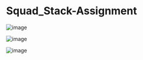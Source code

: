 # Squad_Stack-Assignment

![image](https://github.com/user-attachments/assets/01f3b6f8-b807-4f88-a05b-32df1cf979a5)

![image](https://github.com/user-attachments/assets/8b84c6e7-d0ea-42d6-afca-7b987be1307c)

![image](https://github.com/user-attachments/assets/ce177fdd-5f6f-482a-b8e0-81963772058e)
